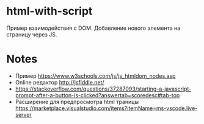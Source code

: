 # html-with-script
Пример взаимодействия с DOM. Добавление нового элемента на страницу через JS.

# Notes
- Пример https://www.w3schools.com/js/js_htmldom_nodes.asp
- Online редактор http://jsfiddle.net/
- https://stackoverflow.com/questions/37287093/starting-a-javascript-prompt-after-a-button-is-clicked?answertab=scoredesc#tab-top
- Расширение для предпросмотра html траницы https://marketplace.visualstudio.com/items?itemName=ms-vscode.live-server